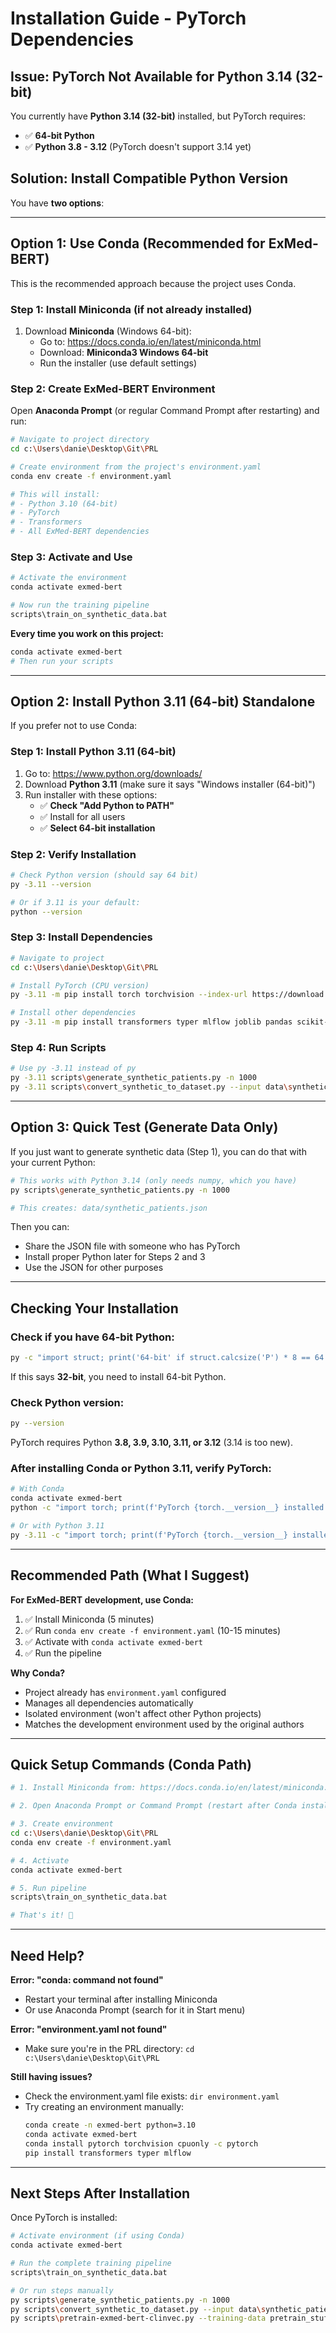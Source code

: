 # Installation Guide - PyTorch Dependencies

## Issue: PyTorch Not Available for Python 3.14 (32-bit)

You currently have **Python 3.14 (32-bit)** installed, but PyTorch requires:
- ✅ **64-bit Python**
- ✅ **Python 3.8 - 3.12** (PyTorch doesn't support 3.14 yet)

## Solution: Install Compatible Python Version

You have **two options**:

---

## Option 1: Use Conda (Recommended for ExMed-BERT)

This is the recommended approach because the project uses Conda.

### Step 1: Install Miniconda (if not already installed)

1. Download **Miniconda** (Windows 64-bit):
   - Go to: https://docs.conda.io/en/latest/miniconda.html
   - Download: **Miniconda3 Windows 64-bit**
   - Run the installer (use default settings)

### Step 2: Create ExMed-BERT Environment

Open **Anaconda Prompt** (or regular Command Prompt after restarting) and run:

```bash
# Navigate to project directory
cd c:\Users\danie\Desktop\Git\PRL

# Create environment from the project's environment.yaml
conda env create -f environment.yaml

# This will install:
# - Python 3.10 (64-bit)
# - PyTorch
# - Transformers
# - All ExMed-BERT dependencies
```

### Step 3: Activate and Use

```bash
# Activate the environment
conda activate exmed-bert

# Now run the training pipeline
scripts\train_on_synthetic_data.bat
```

**Every time you work on this project:**
```bash
conda activate exmed-bert
# Then run your scripts
```

---

## Option 2: Install Python 3.11 (64-bit) Standalone

If you prefer not to use Conda:

### Step 1: Install Python 3.11 (64-bit)

1. Go to: https://www.python.org/downloads/
2. Download **Python 3.11** (make sure it says "Windows installer (64-bit)")
3. Run installer with these options:
   - ✅ **Check "Add Python to PATH"**
   - ✅ Install for all users
   - ✅ **Select 64-bit installation**

### Step 2: Verify Installation

```bash
# Check Python version (should say 64 bit)
py -3.11 --version

# Or if 3.11 is your default:
python --version
```

### Step 3: Install Dependencies

```bash
# Navigate to project
cd c:\Users\danie\Desktop\Git\PRL

# Install PyTorch (CPU version)
py -3.11 -m pip install torch torchvision --index-url https://download.pytorch.org/whl/cpu

# Install other dependencies
py -3.11 -m pip install transformers typer mlflow joblib pandas scikit-learn pyyaml
```

### Step 4: Run Scripts

```bash
# Use py -3.11 instead of py
py -3.11 scripts\generate_synthetic_patients.py -n 1000
py -3.11 scripts\convert_synthetic_to_dataset.py --input data\synthetic_patients.json --output pretrain_stuff\synthetic.pt --split all --max-length 50
```

---

## Option 3: Quick Test (Generate Data Only)

If you just want to generate synthetic data (Step 1), you can do that with your current Python:

```bash
# This works with Python 3.14 (only needs numpy, which you have)
py scripts\generate_synthetic_patients.py -n 1000

# This creates: data/synthetic_patients.json
```

Then you can:
- Share the JSON file with someone who has PyTorch
- Install proper Python later for Steps 2 and 3
- Use the JSON for other purposes

---

## Checking Your Installation

### Check if you have 64-bit Python:

```bash
py -c "import struct; print('64-bit' if struct.calcsize('P') * 8 == 64 else '32-bit')"
```

If this says **32-bit**, you need to install 64-bit Python.

### Check Python version:

```bash
py --version
```

PyTorch requires Python **3.8, 3.9, 3.10, 3.11, or 3.12** (3.14 is too new).

### After installing Conda or Python 3.11, verify PyTorch:

```bash
# With Conda
conda activate exmed-bert
python -c "import torch; print(f'PyTorch {torch.__version__} installed successfully')"

# Or with Python 3.11
py -3.11 -c "import torch; print(f'PyTorch {torch.__version__} installed successfully')"
```

---

## Recommended Path (What I Suggest)

**For ExMed-BERT development, use Conda:**

1. ✅ Install Miniconda (5 minutes)
2. ✅ Run `conda env create -f environment.yaml` (10-15 minutes)
3. ✅ Activate with `conda activate exmed-bert`
4. ✅ Run the pipeline

**Why Conda?**
- Project already has `environment.yaml` configured
- Manages all dependencies automatically
- Isolated environment (won't affect other Python projects)
- Matches the development environment used by the original authors

---

## Quick Setup Commands (Conda Path)

```bash
# 1. Install Miniconda from: https://docs.conda.io/en/latest/miniconda.html

# 2. Open Anaconda Prompt or Command Prompt (restart after Conda install)

# 3. Create environment
cd c:\Users\danie\Desktop\Git\PRL
conda env create -f environment.yaml

# 4. Activate
conda activate exmed-bert

# 5. Run pipeline
scripts\train_on_synthetic_data.bat

# That's it! 🎉
```

---

## Need Help?

**Error: "conda: command not found"**
- Restart your terminal after installing Miniconda
- Or use Anaconda Prompt (search for it in Start menu)

**Error: "environment.yaml not found"**
- Make sure you're in the PRL directory: `cd c:\Users\danie\Desktop\Git\PRL`

**Still having issues?**
- Check the environment.yaml file exists: `dir environment.yaml`
- Try creating an environment manually:
  ```bash
  conda create -n exmed-bert python=3.10
  conda activate exmed-bert
  conda install pytorch torchvision cpuonly -c pytorch
  pip install transformers typer mlflow
  ```

---

## Next Steps After Installation

Once PyTorch is installed:

```bash
# Activate environment (if using Conda)
conda activate exmed-bert

# Run the complete training pipeline
scripts\train_on_synthetic_data.bat

# Or run steps manually
py scripts\generate_synthetic_patients.py -n 1000
py scripts\convert_synthetic_to_dataset.py --input data\synthetic_patients.json --output pretrain_stuff\synthetic.pt --split all --max-length 50
py scripts\pretrain-exmed-bert-clinvec.py --training-data pretrain_stuff\synthetic_train.pt --validation-data pretrain_stuff\synthetic_val.pt --output-dir output\synthetic_pretrain --output-data-dir output\synthetic_pretrain_data --max-seq-length 50 --train-batch-size 2 --epochs 10 --dynamic-masking
```
